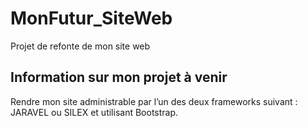 # MonFutur_SiteWeb
Projet de refonte de mon site web

Information sur mon projet à venir
----------------------------------

Rendre mon site administrable par l’un des deux frameworks suivant :
JARAVEL ou SILEX et utilisant Bootstrap.
